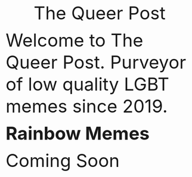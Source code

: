 <center><font size="20"> The Queer Post </font></center>
<p><font size="8"> Welcome to The Queer Post. Purveyor of low quality LGBT memes since 2019.</font></p>
<p><b><font size="14"> Rainbow Memes </font></b></p>
<p><font size="8">Coming Soon</font></p>
